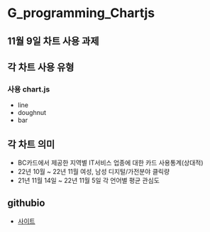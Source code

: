 # G_programming_Chartjs
11월 9일 차트 사용 과제
----
## 각 차트 사용 유형
### 사용 chart.js
- line
- doughnut
- bar
## 각 차트 의미
- BC카드에서 제공한 지역별 IT서비스 업종에 대한 카드 사용통계(상대적)
- 22년 10월 ~ 22년 11월 여성, 남성 디지털/가전분야 클릭량
- 21년 11월 14일 ~ 22년 11월 5일 각 언어별 평균 관심도
## githubio
- [사이트](malonedh.github.io)
